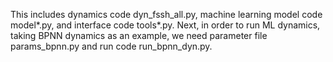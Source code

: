 This includes dynamics code dyn_fssh_all.py, machine learning model code model*.py, and interface code tools*.py. Next, in order to run ML dynamics, taking BPNN dynamics as an example, we need parameter file params_bpnn.py and run code run_bpnn_dyn.py.
